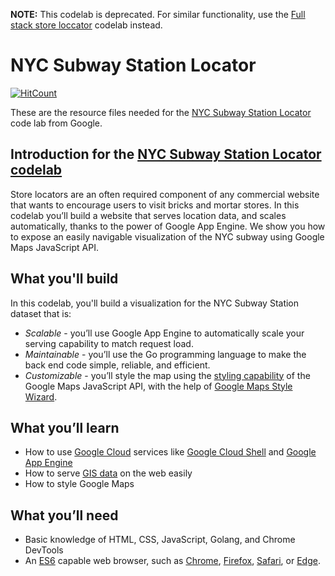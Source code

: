 
**NOTE:** This codelab is deprecated. For similar functionality, use the [Full stack store loccator](https://developers.google.com/codelabs/maps-platform/full-stack-store-locator) codelab instead.

# NYC Subway Station Locator
[![HitCount](http://hits.dwyl.com/nitrek/nyc-subway-station-locator.svg)](http://hits.dwyl.com/nitrek/nyc-subway-station-locator)

These are the resource files needed for the [NYC Subway Station Locator](https://codelabs.developers.google.com/codelabs/nyc-subway-station-locator/)
code lab from Google.

## Introduction for the [NYC Subway Station Locator codelab](https://codelabs.developers.google.com/codelabs/nyc-subway-station-locator/)

Store locators are an often required component of any commercial website that wants to encourage users to visit bricks and mortar stores. 
In this codelab you’ll build a website that serves location data, and scales automatically, thanks to the power of Google App Engine. 
We show you how to expose an easily navigable visualization of the NYC subway using Google Maps JavaScript API.

## What you'll build
In this codelab, you'll build a visualization for the NYC Subway Station dataset that is:
* *Scalable* - you’ll use Google App Engine to automatically scale your serving capability to match request load.
* *Maintainable* - you’ll use the Go programming language to make the back end code simple, reliable, and efficient.
* *Customizable* - you’ll style the map using the [styling capability](https://developers.google.com/maps/documentation/javascript/styling) of the Google Maps JavaScript API, with the help of [Google Maps Style Wizard](https://mapstyle.withgoogle.com/).


## What you’ll learn

* How to use [Google Cloud](https://cloud.google.com/) services like [Google Cloud Shell](https://cloud.google.com/shell/) and [Google App Engine](https://cloud.google.com/appengine/)
* How to serve [GIS data](https://en.wikipedia.org/wiki/Geographic_information_system) on the web easily
* How to style Google Maps


## What you’ll need

* Basic knowledge of HTML, CSS, JavaScript, Golang, and Chrome DevTools
* An [ES6](https://en.wikipedia.org/wiki/ECMAScript#6th_Edition_-_ECMAScript_2015) capable web browser, such as [Chrome](https://www.google.com/chrome/), [Firefox](https://www.mozilla.org/en-US/firefox/new/), [Safari](http://www.apple.com/safari/), or [Edge](https://www.microsoft.com/en-au/windows/microsoft-edge).
